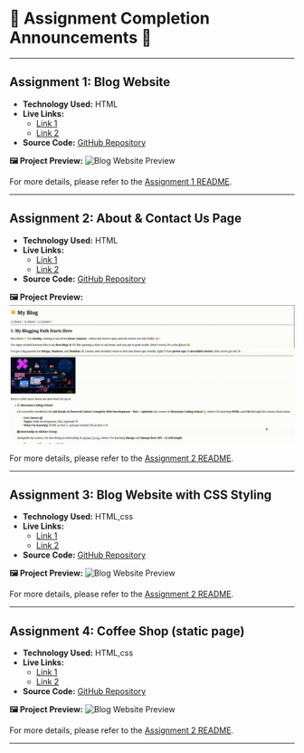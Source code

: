 # 🌟 Assignment Completion Announcements 🌟

---
## Assignment 1: Blog Website

- **Technology Used:** HTML
- **Live Links:**
  - [Link 1](https://sandip-cohort.netlify.app/day%203/)
  - [Link 2](https://sandip3.github.io/Sheryians-coding-school_Cohort/Day%203/)
- **Source Code:** [GitHub Repository](https://github.com/sandip3/Sheryians-coding-school_Cohort#assignment-1-blog-website)


**🖼️ Project Preview:**
![Blog Website Preview](./public/Day%203%20(1).gif)

For more details, please refer to the [Assignment 1 README](./Day%203/Readme.md).

---
## Assignment 2: About & Contact Us Page

- **Technology Used:** HTML
- **Live Links:**
  - [Link 1](https://sandip-cohort.netlify.app/day%203/)
  - [Link 2](https://sandip3.github.io/Sheryians-coding-school_Cohort/Day%203/)
- **Source Code:** [GitHub Repository](https://github.com/sandip3/Sheryians-coding-school_Cohort)

**🖼️ Project Preview:**
![Blog Website Preview](./public/Day%203%20(%202).gif)


For more details, please refer to the [Assignment 2 README](./Day%203/Readme.md#assignment-2-about--contact-us-page).


---

## Assignment 3: Blog Website with CSS Styling

- **Technology Used:** HTML,css
- **Live Links:**
  - [Link 1](https://sandip-cohort.netlify.app/day%203/)
  - [Link 2](https://sandip3.github.io/Sheryians-coding-school_Cohort/Day%203/)
- **Source Code:** [GitHub Repository](https://github.com/sandip3/Sheryians-coding-school_Cohort)

**🖼️ Project Preview:**
![Blog Website Preview](./public/Day%204.gif)


For more details, please refer to the [Assignment 2 README](./Day%203/Readme.md#assignment-3-blog-website-with-css-styling).

---

## Assignment 4: Coffee Shop (static page) 

- **Technology Used:** HTML,css
- **Live Links:**
  - [Link 1](https://sandip-cohort.netlify.app/day%205/)
  - [Link 2](https://sandip3.github.io/Sheryians-coding-school_Cohort/Day%205/)
- **Source Code:** [GitHub Repository](https://github.com/sandip3/Sheryians-coding-school_Cohort)

**🖼️ Project Preview:**
![Blog Website Preview](./public/Day%205.gif)


For more details, please refer to the [Assignment 2 README](./Day%203/Readme.md#assignment-3-blog-website-with-css-styling).

---

